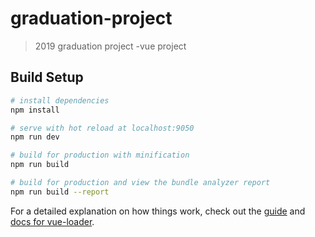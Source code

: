 # graduation-project

> 2019 graduation project -vue project

## Build Setup

``` bash
# install dependencies
npm install

# serve with hot reload at localhost:9050
npm run dev

# build for production with minification
npm run build

# build for production and view the bundle analyzer report
npm run build --report
```

For a detailed explanation on how things work, check out the [guide](http://vuejs-templates.github.io/webpack/) and [docs for vue-loader](http://vuejs.github.io/vue-loader).
